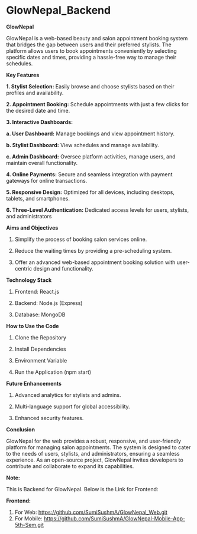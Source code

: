 # GlowNepal_Backend
**GlowNepal**

GlowNepal is a web-based beauty and salon appointment booking system that bridges the gap between users and their preferred stylists. The platform allows users to book appointments conveniently by selecting specific dates and times, providing a hassle-free way to manage their schedules.


**Key Features**

**1. Stylist Selection:** Easily browse and choose stylists based on their profiles and availability.

**2. Appointment Booking:** Schedule appointments with just a few clicks for the desired date and time.

**3. Interactive Dashboards:**

**a. User Dashboard:** Manage bookings and view appointment history.

**b. Stylist Dashboard:** View schedules and manage availability.

**c. Admin Dashboard:** Oversee platform activities, manage users, and maintain overall functionality.

**4. Online Payments:** Secure and seamless integration with payment gateways for online transactions.

**5. Responsive Design:** Optimized for all devices, including desktops, tablets, and smartphones.

**6. Three-Level Authentication:** Dedicated access levels for users, stylists, and administrators



**Aims and Objectives**

1. Simplify the process of booking salon services online.

2. Reduce the waiting times by providing a pre-scheduling system.

3. Offer an advanced web-based appointment booking solution with user-centric design and functionality.



**Technology Stack**

1. Frontend: React.js

2. Backend: Node.js (Express)

3. Database: MongoDB



**How to Use the Code**

1. Clone the Repository

2. Install Dependencies

3. Environment Variable

4. Run the Application (npm start)




**Future Enhancements**

1. Advanced analytics for stylists and admins.

2. Multi-language support for global accessibility.

3. Enhanced security features.


**Conclusion**

GlowNepal for the web provides a robust, responsive, and user-friendly platform for managing salon appointments. The system is designed to cater to the needs of users, stylists, and administrators, ensuring a seamless experience. As an open-source project, GlowNepal invites developers to contribute and collaborate to expand its capabilities.


**Note:**

This is Backend for GlowNepal. Below is the Link for Frontend:

**Frontend:**
1. For Web: https://github.com/SumiSushmA/GlowNepal_Web.git
2. For Mobile: https://github.com/SumiSushmA/GlowNepal-Mobile-App-5th-Sem.git



